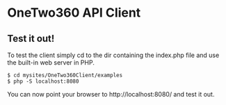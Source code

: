 OneTwo360 API Client
=====================

Test it out!
------------

To test the client simply cd to the dir containing the index.php file and use the built-in web server in PHP.

	$ cd mysites/OneTwo360Client/examples
	$ php -S localhost:8080

You can now point your browser to http://localhost:8080/ and test it out.